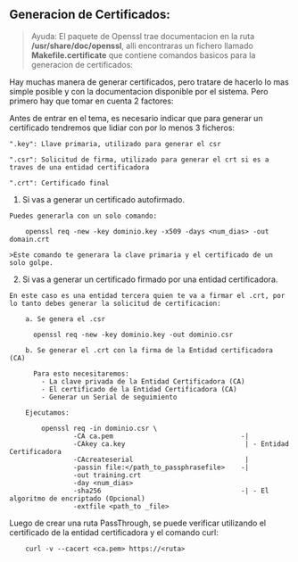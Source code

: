 
## Generacion de Certificados:

> Ayuda: El paquete de Openssl trae documentacion en la ruta **/usr/share/doc/openssl**, alli encontraras un fichero llamado **Makefile.certificate** que contiene comandos basicos para la generacion de certificados:


Hay muchas manera de generar certificados, pero tratare de hacerlo lo mas simple posible y con la documentacion disponible por el sistema. Pero primero hay que tomar en cuenta 2 factores:


Antes de entrar en el tema, es necesario indicar que para generar un certificado tendremos que lidiar con por lo menos 3 ficheros:

    ".key": Llave primaria, utilizado para generar el csr 

    ".csr": Solicitud de firma, utilizado para generar el crt si es a traves de una entidad certificadora 

    ".crt": Certificado final 
 
  1. Si vas a generar un certificado autofirmado.

    Puedes generarla con un solo comando:

        openssl req -new -key dominio.key -x509 -days <num_dias> -out domain.crt
    
    >Este comando te generara la clave primaria y el certificado de un solo golpe.

  2. Si vas a generar un certificado firmado por una entidad certificadora.

    En este caso es una entidad tercera quien te va a firmar el .crt, por lo tanto debes generar la solicitud de certificacion:

        a. Se genera el .csr
     
          openssl req -new -key dominio.key -out dominio.csr
     
        b. Se generar el .crt con la firma de la Entidad certificadora (CA)
  
          Para esto necesitaremos:
            - La clave privada de la Entidad Certificadora (CA)
            - El certificado de la Entidad Certificadora (CA)
            - Generar un Serial de seguimiento

        Ejecutamos:
    
            openssl req -in dominio.csr \
                    -CA ca.pem                                -|
                    -CAkey ca.key                              | - Entidad Certificadora
                    -CAcreateserial                            | 
                    -passin file:</path_to_passphrasefile>    -|
                    -out training.crt
                    -day <num_dias>
                    -sha256                                   -| - El algoritmo de encriptado (Opcional)
                    -extfile <path_to _file>
                
  Luego de crear una ruta PassThrough, se puede verificar utilizando el certificado de la entidad certificadora y el comando curl:

        curl -v --cacert <ca.pem> https://<ruta>
